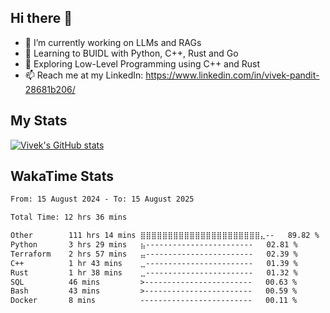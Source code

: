## Hi there 👋

- 🔭 I’m currently working on LLMs and RAGs
- 🌱 Learning to BUIDL with Python, C++, Rust and Go 
- 🤔 Exploring Low-Level Programming using C++ and Rust 
- 📫 Reach me at my LinkedIn: https://www.linkedin.com/in/vivek-pandit-28681b206/

## My Stats
[![Vivek's GitHub stats](https://github-readme-stats.vercel.app/api?username=ipanditi&show_icons=true&theme=dark)](https://ipanditi.github.io/)

## WakaTime Stats
<!--START_SECTION:waka-->

```txt
From: 15 August 2024 - To: 15 August 2025

Total Time: 12 hrs 36 mins

Other        111 hrs 14 mins ⣿⣿⣿⣿⣿⣿⣿⣿⣿⣿⣿⣿⣿⣿⣿⣿⣿⣿⣿⣿⣿⣿⣄--   89.82 %
Python       3 hrs 29 mins   ⣦------------------------   02.81 %
Terraform    2 hrs 57 mins   ⣤------------------------   02.39 %
C++          1 hr 43 mins    ⣀------------------------   01.39 %
Rust         1 hr 38 mins    ⣀------------------------   01.32 %
SQL          46 mins         >------------------------   00.63 %
Bash         43 mins         >------------------------   00.59 %
Docker       8 mins          -------------------------   00.11 %
```

<!--END_SECTION:waka-->


